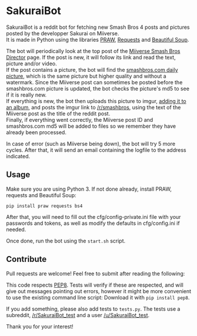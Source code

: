 SakuraiBot
==========

SakuraiBot is a reddit bot for fetching new Smash Bros 4 posts and pictures posted by the developper Sakurai on Miiverse.  
It is made in Python using the libraries [PRAW](https://github.com/praw-dev/praw), [Requests](http://docs.python-requests.org/en/latest/) and [Beautiful Soup](http://www.crummy.com/software/BeautifulSoup/).

The bot will periodically look at the top post of the [Miiverse Smash Bros Director](https://miiverse.nintendo.net/titles/14866558073037299863/14866558073037300685) page. If the post is new, it will follow its link and read the text, picture and/or video.  
If the post contains a picture, the bot will find the [smashbros.com daily picture](http://www.smashbros.com/update/images/daily.jpg), which is the same picture but higher quality and without a watermark. Since the Miiverse post can sometimes be posted before the smashbros.com picture is updated, the bot checks the picture's md5 to see if it is really new.  
If everything is new, the bot then uploads this picture to imgur, [adding it to an album](http://imgur.com/a/8KnTr), and posts the imgur link to [/r/smashbros](www.reddit.com/r/smashbros/), using the text of the Miiverse post as the title of the reddit post.  
Finally, if everything went correctly, the Miiverse post ID and smashbros.com md5 will be added to files so we remember they have already been processed.

In case of error (such as Miiverse being down), the bot will try 5 more cycles. After that, it will send an email containing the logfile to the address indicated.

Usage
-----

Make sure you are using Python 3. If not done already, install PRAW, requests and Beautiful Soup:

`pip install praw requests bs4`

After that, you will need to fill out the cfg/config-private.ini file with your passwords and tokens, as well as modify the defaults in cfg/config.ini if needed.

Once done, run the bot using the `start.sh` script.

Contribute
----------

Pull requests are welcome! Feel free to submit after reading the following:

This code respects [PEP8](http://www.python.org/dev/peps/pep-0008/). Tests will verify if these are respected, and will give out messages pointing out errors, however it might be more convenient to use the existing command line script: Download it with `pip install pep8`.

If you add something, please also add tests to `tests.py`. The tests use a subreddit, [/r/SakuraiBot_test](http://www.reddit.com/r/SakuraiBot_test/) and a user [/u/SakuraiBot_test](http://www.reddit.com/user/SakuraiBot_test/).

Thank you for your interest!
